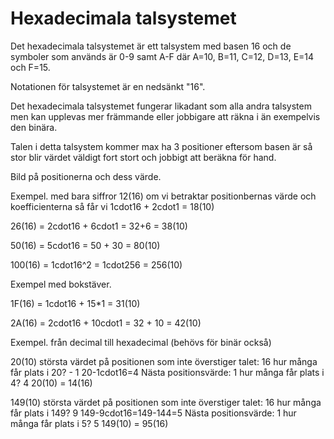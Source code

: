 # Hexadecimala talsystemet

Det hexadecimala talsystemet är ett talsystem med basen 16 och de symboler som används är 0-9 samt A-F där A=10, B=11, C=12, D=13, E=14 och F=15.

Notationen för talsystemet är en nedsänkt "16". 

Det hexadecimala talsystemet fungerar likadant som alla andra talsystem men kan upplevas mer främmande eller jobbigare att räkna i än exempelvis den binära. 

Talen i detta talsystem kommer max ha 3 positioner eftersom basen är så stor blir värdet väldigt fort stort och jobbigt att beräkna för hand. 

Bild på positionerna och dess värde. 


Exempel. med bara siffror
12(16) 
om vi betraktar positionbernas värde och koefficienterna så får vi 1cdot16 + 2cdot1 = 18(10)

26(16) = 2cdot16 + 6cdot1 = 32+6 = 38(10)

50(16) = 5cdot16 = 50 + 30 = 80(10)

100(16) = 1cdot16^2 = 1cdot256 = 256(10)



Exempel med bokstäver.

1F(16) = 1cdot16 + 15*1 = 31(10)

2A(16) = 2cdot16 + 10cdot1 = 32 + 10 = 42(10)


Exempel. från decimal till hexadecimal (behövs för binär också)

20(10) 
största värdet på positionen som inte överstiger talet: 16
hur många får plats i 20? - 1
20-1cdot16=4
Nästa positionsvärde: 1
hur många får plats i 4? 4
20(10) = 14(16)

149(10)
största värdet på positionen som inte överstiger talet: 16
hur många får plats i 149? 9
149-9cdot16=149-144=5
Nästa positionsvärde: 1
hur många får plats i 5? 5
149(10) = 95(16)
